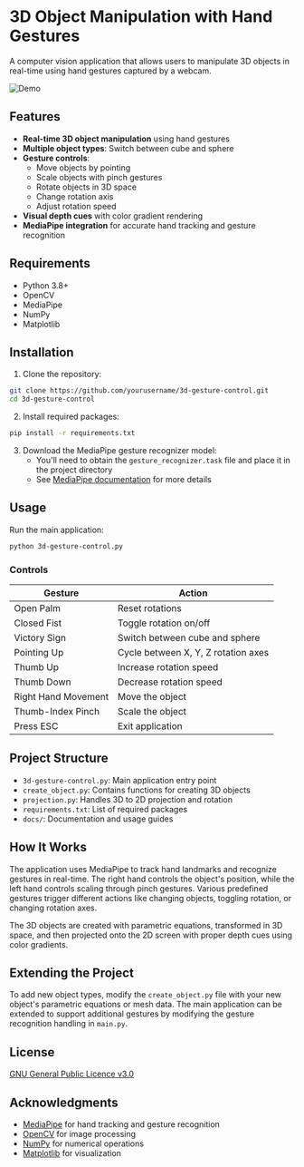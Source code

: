 # 3D Object Manipulation with Hand Gestures

A computer vision application that allows users to manipulate 3D objects in real-time using hand gestures captured by a webcam.

![Demo](assets/demo.gif)

## Features

- **Real-time 3D object manipulation** using hand gestures
- **Multiple object types**: Switch between cube and sphere
- **Gesture controls**:
  - Move objects by pointing
  - Scale objects with pinch gestures
  - Rotate objects in 3D space
  - Change rotation axis
  - Adjust rotation speed
- **Visual depth cues** with color gradient rendering
- **MediaPipe integration** for accurate hand tracking and gesture recognition

## Requirements

- Python 3.8+
- OpenCV
- MediaPipe
- NumPy
- Matplotlib

## Installation

1. Clone the repository:
```bash
git clone https://github.com/yourusername/3d-gesture-control.git
cd 3d-gesture-control
```

2. Install required packages:
```bash
pip install -r requirements.txt
```

3. Download the MediaPipe gesture recognizer model:
   - You'll need to obtain the `gesture_recognizer.task` file and place it in the project directory
   - See [MediaPipe documentation](https://developers.google.com/mediapipe/solutions/vision/gesture_recognizer) for more details

## Usage

Run the main application:
```bash
python 3d-gesture-control.py
```

### Controls

| Gesture | Action |
|---------|--------|
| Open Palm | Reset rotations |
| Closed Fist | Toggle rotation on/off |
| Victory Sign | Switch between cube and sphere |
| Pointing Up | Cycle between X, Y, Z rotation axes |
| Thumb Up | Increase rotation speed |
| Thumb Down | Decrease rotation speed |
| Right Hand Movement | Move the object |
| Thumb-Index Pinch | Scale the object |
| Press ESC | Exit application |

## Project Structure

- `3d-gesture-control.py`: Main application entry point
- `create_object.py`: Contains functions for creating 3D objects
- `projection.py`: Handles 3D to 2D projection and rotation
- `requirements.txt`: List of required packages
- `docs/`: Documentation and usage guides

## How It Works

The application uses MediaPipe to track hand landmarks and recognize gestures in real-time. The right hand controls the object's position, while the left hand controls scaling through pinch gestures. Various predefined gestures trigger different actions like changing objects, toggling rotation, or changing rotation axes.

The 3D objects are created with parametric equations, transformed in 3D space, and then projected onto the 2D screen with proper depth cues using color gradients.

## Extending the Project

To add new object types, modify the `create_object.py` file with your new object's parametric equations or mesh data. The main application can be extended to support additional gestures by modifying the gesture recognition handling in `main.py`.

## License

[GNU General Public Licence v3.0](LICENSE)

## Acknowledgments

- [MediaPipe](https://mediapipe.dev/) for hand tracking and gesture recognition
- [OpenCV](https://opencv.org/) for image processing
- [NumPy](https://numpy.org/) for numerical operations
- [Matplotlib](https://matplotlib.org/) for visualization
